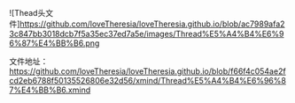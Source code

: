 ![Thead头文件]https://github.com/loveTheresia/loveTheresia.github.io/blob/ac7989afa23c847bb3018dcb7f5a35ec37ed7a5e/images/Thread%E5%A4%B4%E6%96%87%E4%BB%B6.png

文件地址：
https://github.com/loveTheresia/loveTheresia.github.io/blob/f66f4c054ae2fcd2eb6788f50135526806e32d56/xmind/Thread%E5%A4%B4%E6%96%87%E4%BB%B6.xmind